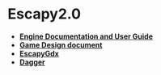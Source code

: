 # Escapy2.0 
   * <a href="https://github.com/henryco/Escapy2.0/blob/master/engine/doc/tex/Escapy2Doc.pdf">**Engine Documentation and User Guide**</a>
   * <a href="https://github.com/henryco/Escapy-des-doc">**Game Design document**</a>
   * <a href="https://github.com/henryco/Escapy">**EscapyGdx**</a>
   * <a href="http://square.github.io/dagger/">**Dagger**</a>
